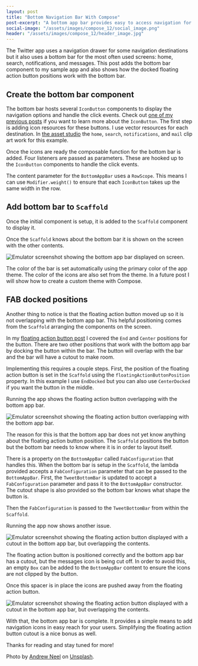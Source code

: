 ```yaml
---
layout: post
title: "Bottom Navigation Bar With Compose"
post-excerpt: "A bottom app bar provides easy to access navigation for your users, typically the main screens users should be able to access quickly. Learn how to add bottom navigation with Jetpack Compose in this post!"
social-image: "/assets/images/compose_12/social_image.png"
header: "/assets/images/compose_12/header_image.jpg"
---
```


The Twitter app uses a navigation drawer for some navigation destinations but it also uses a bottom bar for the most often used screens: home, search, notifications, and messages.  This post adds the bottom bar component to my sample app and also shows how the docked floating action button positions work with the bottom bar.

## Create the bottom bar component

The bottom bar hosts several `IconButton` components to display the navigation options and handle the click events. Check out [one of my previous posts](https://briangardner.tech/2020/03/25/compose-icon-buttons.html) if you want to learn more about the `IconButton`. The first step is adding icon resources for these buttons. I use vector resources for each destination. In [the asset studio](https://developer.android.com/studio/write/image-asset-studio) the `home`, `search`, `notifications`, and `mail` clip art work for this example.

Once the icons are ready the composable function for the bottom bar is added. Four listeners are passed as parameters. These are hooked up to the `IconButton` components to handle the click events.

<script src="https://gist.github.com/BrianGardnerAtl/8b67991bc77b89206ea4ed87c65ac128.js"></script>

The content parameter for the `BottomAppBar` uses a `RowScope`. This means I can use `Modifier.weight()` to ensure that each `IconButton` takes up the same width in the row.

## Add bottom bar to `Scaffold`

Once the initial component is setup, it is added to the `Scaffold` component to display it. 

<script src="https://gist.github.com/BrianGardnerAtl/67aa32f4525037cd8be2681fb3f7172c.js"></script>

Once the `Scaffold` knows about the bottom bar it is shown on the screen with the other contents.

<div class="center-screenshot">
    <img class="post-device-screenshot" src="/assets/images/compose_12/bottom_app_bar.png" alt="Emulator screenshot showing the bottom app bar displayed on screen."/>
</div>

The color of the bar is set automatically using the primary color of the app theme. The color of the icons are also set from the theme. In a future post I will show how to create a custom theme with Compose.

## FAB docked positions

Another thing to notice is that the floating action button moved up so it is not overlapping with the bottom app bar. This helpful positioning comes from the `Scaffold` arranging the components on the screen.

In my [floating action button post](https://briangardner.tech/2020/05/08/compose-floating-action-button.html) I covered the `End` and `Center` positions for the button. There are two other positions that work with the bottom app bar by docking the button within the bar. The button will overlap with the bar and the bar will have a cutout to make room.

Implementing this requires a couple steps. First, the position of the floating action button is set in the `Scaffold` using the `floatingActionButtonPosition` property. In this example I use `EndDocked` but you can also use `CenterDocked` if you want the button in the middle.

<script src="https://gist.github.com/BrianGardnerAtl/612a0f53de4ef0c2ff6706a67d4e6e5b.js"></script>

Running the app shows the floating action button overlapping with the bottom app bar.

<div class="center-screenshot">
    <img class="post-device-screenshot" src="/assets/images/compose_12/fab_overlap_bottom_bar.png" alt="Emulator screenshot showing the floating action button overlapping with the bottom app bar."/>
</div>

The reason for this is that the bottom app bar does not yet know anything about the floating action button position. The `Scaffold` positions the button but the bottom bar needs to know where it is in order to layout itself.

There is a property on the `BottomAppBar` called `FabConfiguration` that handles this. When the bottom bar is setup in the `Scaffold`, the lambda provided accepts a `FabConfiguration` parameter that can be passed to the `BottomAppBar`. First, the `TweetBottomBar` is updated to accept a `FabConfiguration` parameter and pass it to the `BottomAppBar` constructor. The cutout shape is also provided so the bottom bar knows what shape the button is.

<script src="https://gist.github.com/BrianGardnerAtl/7f01d7d293d227d6200bed6545151ac5.js"></script>

Then the `FabConfiguration` is passed to the `TweetBottomBar` from within the `Scaffold`.

<script src="https://gist.github.com/BrianGardnerAtl/0a1eed81f46a6a99ed425faefe4b04f8.js"></script>

Running the app now shows another issue.

<div class="center-screenshot">
    <img class="post-device-screenshot" src="/assets/images/compose_12/fab_overlap_bottom_bar_contents.png" alt="Emulator screenshot showing the floating action button displayed with a cutout in the bottom app bar, but overlapping the contents."/>
</div>

The floating action button is positioned correctly and the bottom app bar has a cutout, but the messages icon is being cut off. In order to avoid this, an empty `Box` can be added to the `BottomAppBar` content to ensure the icons are not clipped by the button.

<script src="https://gist.github.com/BrianGardnerAtl/e9f959114b7ecadfb2cad189a5af009b.js"></script>

Once this spacer is in place the icons are pushed away from the floating action button.

<div class="center-screenshot">
    <img class="post-device-screenshot" src="/assets/images/compose_12/final_cutout_position.png" alt="Emulator screenshot showing the floating action button displayed with a cutout in the bottom app bar, but overlapping the contents."/>
</div>

With that, the bottom app bar is complete. It provides a simple means to add navigation icons in easy reach for your users. Simplifying the floating action button cutout is a nice bonus as well.

Thanks for reading and stay tuned for more!

Photo by [Andrew Neel](https://unsplash.com/@andrewtneel) on [Unsplash](https://unsplash.com).